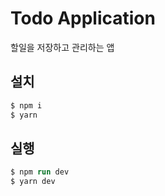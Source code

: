 # Todo Application

할일을 저장하고 관리하는 앱

## 설치

```ps
$ npm i
$ yarn
```

## 실행

```ps
$ npm run dev
$ yarn dev
```
